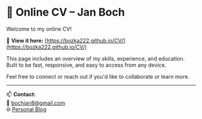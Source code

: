 # 💼 Online CV – Jan Boch

Welcome to my online CV!

🔗 **View it here:** [https://bozka222.github.io/CV/](https://bozka222.github.io/CV/)

This page includes an overview of my skills, experience, and education.  
Built to be fast, responsive, and easy to access from any device.

Feel free to connect or reach out if you'd like to collaborate or learn more.

---

📫 **Contact:**  
📧 bochjan8@gmail.com  
🌐 [Personal Blog](https://personalblog-iotn.onrender.com/)